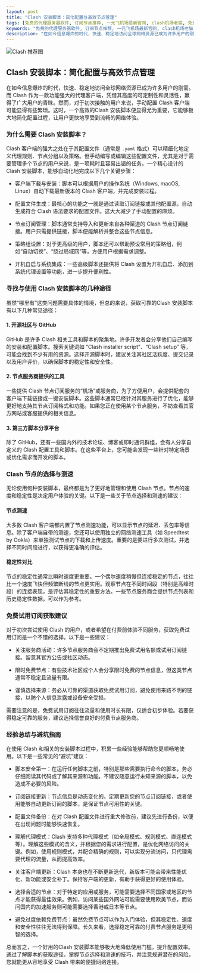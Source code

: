 ```yaml
---
layout: post
title: "Clash 安装脚本：简化配置与高效节点管理"
tags: [免费的代理服务器软件, 订阅节点推荐, 一元飞机场最新官网, clash机场老猫, 免费机场订阅网址, 免费节点clash订阅]
keywords: "免费的代理服务器软件, 订阅节点推荐, 一元飞机场最新官网, clash机场老猫, 免费机场订阅网址, 免费节点clash订阅"
description: "在如今信息爆炸的时代，快速、稳定地访问全球网络资源已成为许多用户的刚需。而 Clash 作为一款功能强大的代理客户端，凭借其高度的可定制性和灵活性，赢得了广大用户的青睐。然而，对于初次接触的用户来说，手动配置 Clash 客户端可能显得有些繁琐。这时，一个高效的Clash 安装脚本便显得尤为重要，它能够极大地简化配置过程，让用户更快地享受到流畅的网络体验。"
---
```


![Clash 推荐图](https://clashjd.github.io/assets/img/clash订阅节点购买.png)

## Clash 安装脚本：简化配置与高效节点管理

在如今信息爆炸的时代，快速、稳定地访问全球网络资源已成为许多用户的刚需。而 Clash 作为一款功能强大的代理客户端，凭借其高度的可定制性和灵活性，赢得了广大用户的青睐。然而，对于初次接触的用户来说，手动配置 Clash 客户端可能显得有些繁琐。这时，一个高效的Clash 安装脚本便显得尤为重要，它能够极大地简化配置过程，让用户更快地享受到流畅的网络体验。

### 为什么需要 Clash 安装脚本？

Clash 客户端的强大之处在于其配置文件（通常是 `.yaml` 格式）可以精细化地定义代理规则、节点分组以及策略。但手动编写或编辑这些配置文件，尤其是对于需要管理多个节点的用户来说，是一项耗时且容易出错的任务。一个精心设计的Clash 安装脚本，能够自动化地完成以下几个关键步骤：

- 客户端下载与安装：脚本可以根据用户的操作系统（Windows, macOS, Linux）自动下载最新版本的 Clash 客户端，并完成安装过程。

- 配置文件生成：最核心的功能之一就是通过读取订阅链接或其他配置源，自动生成符合 Clash 语法要求的配置文件。这大大减少了手动配置的麻烦。

- 节点订阅管理：脚本通常支持导入和更新来自各种渠道的 Clash 节点订阅链接。用户只需提供链接，脚本便能解析并整合这些节点信息。

- 策略组设置：对于更高级的用户，脚本还可以帮助预设常用的策略组，例如“自动切换”、“绕过局域网”等，方便用户根据需求调整。

- 开机自启与系统集成：一些高级脚本还提供将 Clash 设置为开机自启、添加到系统代理设置等功能，进一步提升便利性。

### 寻找与使用 Clash 安装脚本的几种途径

虽然“哪里有”这类问题需要具体的情境，但总的来说，获取可靠的Clash 安装脚本有以下几种常见途径：

#### 1. 开源社区与 GitHub

GitHub 是许多 Clash 相关工具和脚本的聚集地。许多开发者会分享他们自己编写的安装和配置脚本。搜索关键词如 “Clash installer script”、“Clash setup” 等，可能会找到不少有用的资源。选择开源脚本时，建议关注其社区活跃度、提交记录以及用户评价，以确保脚本的稳定性和安全性。

#### 2. 节点服务商提供的工具

一些提供 Clash 节点订阅服务的“机场”或服务商，为了方便用户，会提供配套的客户端下载链接或一键安装脚本。这些脚本通常已经针对其服务进行了优化，能够更好地支持其节点订阅格式和功能。如果您正在使用某个节点服务，不妨查看其官方网站或客服提供的相关信息。

#### 3. 第三方脚本分享平台

除了 GitHub，还有一些国内外的技术论坛、博客或即时通讯群组，会有人分享自定义的 Clash 配置工具和脚本。在这些平台上，您可能会发现一些针对特定场景或优化需求而开发的脚本。

### Clash 节点的选择与测速

无论使用何种安装脚本，最终都是为了更好地管理和使用 Clash 节点。节点的速度和稳定性是决定用户体验的关键。以下是一些关于节点选择和测速的建议：

#### 节点测速

大多数 Clash 客户端都内置了节点测速功能，可以显示节点的延迟、丢包率等信息。除了客户端自带的测速，您还可以使用独立的网络测速工具（如 Speedtest by Ookla）来单独测试节点的下载和上传速度。重要的是要进行多次测试，并选择不同时间段进行，以获得更准确的评估。

#### 稳定性对比

节点的稳定性通常比瞬时速度更重要。一个偶尔速度稍慢但连接稳定的节点，往往比一个速度飞快但频繁断线的节点更实用。观察节点在不同时间段（特别是高峰时段）的连接表现，是评估其稳定性的重要方法。一些节点服务商会提供节点列表和历史稳定性数据，可以作为参考。

### 免费试用订阅获取建议

对于初次尝试使用 Clash 的用户，或者希望在付费前体验不同服务，获取免费试用订阅是一个不错的选择。以下是一些建议：

- 关注服务商活动：许多节点服务商会不定期推出免费试用名额或试用订阅链接。留意其官方公告或社区动态。

- 限时免费节点：有些技术社区或个人会分享限时免费的节点信息，但这类节点通常不稳定且流量有限。

- 谨慎选择来源：务必从可靠的渠道获取免费试用订阅，避免使用来路不明的链接，以防个人信息泄露或设备安全受损。

需要注意的是，免费试用订阅往往流量和使用时长有限，仅适合初步体验。若要获得稳定可靠的服务，建议选择信誉良好的付费节点服务商。

### 经验总结与避坑指南

在使用 Clash 和相关的安装脚本过程中，积累一些经验能够帮助您更顺畅地使用。以下是一些常见的“避坑”建议：

- 脚本安全第一：在运行任何脚本之前，特别是那些需要执行命令的脚本，务必仔细阅读其代码或了解其来源和功能。不建议随意运行未知来源的脚本，以免造成不必要的风险。

- 订阅链接更新：节点信息是动态变化的。定期更新您的节点订阅链接，或者使用能够自动更新订阅的脚本，是保证节点可用性的关键。

- 配置文件备份：在对 Clash 配置文件进行重大修改前，建议先进行备份，以便在出现问题时能够快速恢复。

- 理解代理模式：Clash 支持多种代理模式（如全局模式、规则模式、直连模式等）。理解这些模式的含义，并根据您的需求进行配置，是优化网络访问的关键。例如，使用规则模式，并配合精确的规则，可以实现分流访问，只代理需要代理的流量，从而提高效率。

- 关注客户端更新：Clash 本身也在不断更新迭代，新版本可能会带来性能优化、新功能或安全补丁。保持客户端的更新，有助于获得更好的使用体验。

- 选择合适的节点：对于特定的应用或服务，可能需要选择不同国家或地区的节点才能获得最佳效果。例如，访问某些国外网站可能需要使用欧美节点，而访问国内的加速服务则可能需要选择香港或日本等节点。

- 避免过度依赖免费节点：虽然免费节点可以作为入门体验，但其稳定性、速度和安全性往往无法得到保障。长久来看，选择稳定可靠的付费节点服务是更明智的选择。

总而言之，一个好用的Clash 安装脚本能够极大地降低使用门槛，提升配置效率。通过了解脚本的获取途径，掌握节点选择和测速的技巧，并注意规避潜在的风险，您就能更从容地享受 Clash 带来的便捷网络连接。